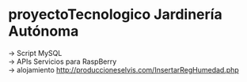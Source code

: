 # proyectoTecnologico Jardinería Autónoma
-> Script MySQL <br>
-> APIs Servicios para RaspBerry <br>
-> alojamiento http://produccioneselvis.com/InsertarRegHumedad.php
